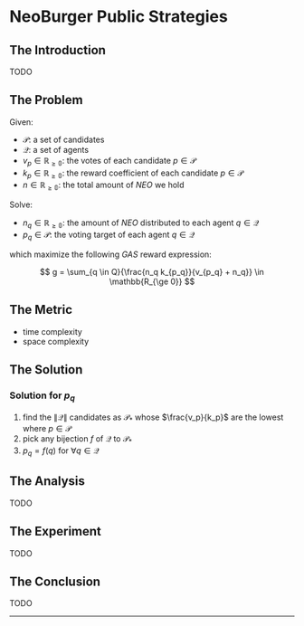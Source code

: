 # NeoBurger Public Strategies

## The Introduction

TODO

## The Problem

Given:

- $\mathcal{P}$: a set of candidates
- $\mathcal{Q}$: a set of agents
- $v_p \in \mathbb{R_{\ge 0}}$: the votes of each candidate $p \in \mathcal{P}$
- $k_p \in \mathbb{R_{\ge 0}}$: the reward coefficient of each candidate $p \in \mathcal{P}$
- $n \in \mathbb{R_{\ge 0}}$: the total amount of *NEO* we hold

Solve:

- $n_q \in \mathbb{R_{\ge 0}}$: the amount of *NEO* distributed to each agent $q \in \mathcal{Q}$
- $p_q \in \mathcal{P}$: the voting target of each agent $q \in \mathcal{Q}$

which maximize the following *GAS* reward expression:

$$
g = \sum_{q \in Q}{\frac{n_q k_{p_q}}{v_{p_q} + n_q}} \in \mathbb{R_{\ge 0}}
$$

## The Metric

- time complexity
- space complexity

## The Solution

### Solution for $p_q$

1. find the $\lVert \mathcal{Q} \rVert$ candidates as $\mathcal{P}_*$ whose $\frac{v_p}{k_p}$ are the lowest where $p \in \mathcal{P}$
2. pick any bijection $f$ of $\mathcal{Q}$ to $\mathcal{P}_*$
3. $p_q = f(q)$ for $\forall q \in \mathcal{Q}$

## The Analysis

TODO

## The Experiment

TODO

## The Conclusion

TODO

---

<script>MathJax = {tex: {inlineMath: [['$', '$'], ['\\(', '\\)']]}};</script>
<script id="MathJax-script" async src="https://cdn.jsdelivr.net/npm/mathjax@3/es5/tex-chtml.js"></script>
